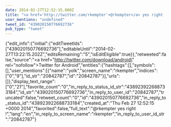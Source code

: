 ```yaml
---
date: 2014-02-27T12:52:15.000Z
title: "<a href='http://twitter.com/rkempter'>@rkempter</a> yes right !″"
user_mentions: "undefined"
tweet_id: "439020150776692736"
pub_type: "tweet"
---
```

{"edit_info":{"initial":{"editTweetIds":["439020150776692736"],"editableUntil":"2014-02-27T13:22:15.202Z","editsRemaining":"5","isEditEligible":true}},"retweeted":false,"source":"<a href=\"http://twitter.com/download/android\" rel=\"nofollow\">Twitter for Android</a>","entities":{"hashtags":[],"symbols":[],"user_mentions":[{"name":"yolk","screen_name":"rkempter","indices":["0","9"],"id_str":"20842787","id":"20842787"}],"urls":[]},"display_text_range":["0","21"],"favorite_count":"0","in_reply_to_status_id_str":"438923922688733184","id_str":"439020150776692736","in_reply_to_user_id":"20842787","truncated":false,"retweet_count":"0","id":"439020150776692736","in_reply_to_status_id":"438923922688733184","created_at":"Thu Feb 27 12:52:15 +0000 2014","favorited":false,"full_text":"@rkempter yes right !","lang":"en","in_reply_to_screen_name":"rkempter","in_reply_to_user_id_str":"20842787"}
